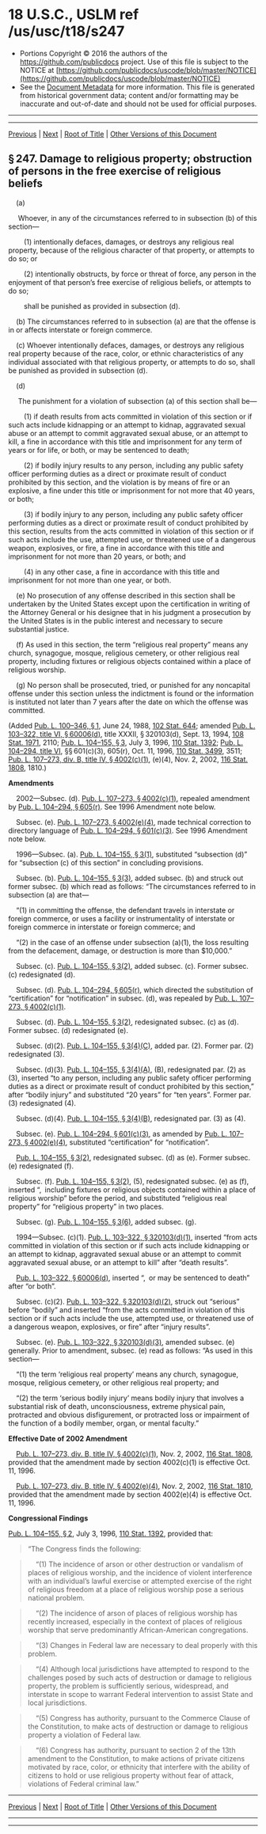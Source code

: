 ---
---

# 18 U.S.C., USLM ref /us/usc/t18/s247

* Portions Copyright © 2016 the authors of the https://github.com/publicdocs project.
  Use of this file is subject to the NOTICE at [https://github.com/publicdocs/uscode/blob/master/NOTICE](https://github.com/publicdocs/uscode/blob/master/NOTICE)
* See the [Document Metadata](././../../../../..//README.md) for more information.
  This file is generated from historical government data; content and/or formatting may be inaccurate and out-of-date and should not be used for official purposes.

----------
----------

[Previous](./../../../../..//us/usc/t18/ptI/ch13/m__us_usc_t18_s246.md) | [Next](./../../../../..//us/usc/t18/ptI/ch13/m__us_usc_t18_s248.md) | [Root of Title](./../../../../../) | [Other Versions of this Document](https://publicdocs.github.io/go/links?ns=uslm&ref=%2Fus%2Fusc%2Ft18%2Fs247)

## § 247. Damage to religious property; obstruction of persons in the free exercise of religious beliefs

    (a)

     Whoever, in any of the circumstances referred to in subsection (b) of this section—

        (1) intentionally defaces, damages, or destroys any religious real property, because of the religious character of that property, or attempts to do so; or

        (2) intentionally obstructs, by force or threat of force, any person in the enjoyment of that person’s free exercise of religious beliefs, or attempts to do so;

        shall be punished as provided in subsection (d).

    (b) The circumstances referred to in subsection (a) are that the offense is in or affects interstate or foreign commerce.

    (c) Whoever intentionally defaces, damages, or destroys any religious real property because of the race, color, or ethnic characteristics of any individual associated with that religious property, or attempts to do so, shall be punished as provided in subsection (d).

    (d)

     The punishment for a violation of subsection (a) of this section shall be—

        (1) if death results from acts committed in violation of this section or if such acts include kidnapping or an attempt to kidnap, aggravated sexual abuse or an attempt to commit aggravated sexual abuse, or an attempt to kill, a fine in accordance with this title and imprisonment for any term of years or for life, or both, or may be sentenced to death;

        (2) if bodily injury results to any person, including any public safety officer performing duties as a direct or proximate result of conduct prohibited by this section, and the violation is by means of fire or an explosive, a fine under this title or imprisonment for not more that 40 years, or both;

        (3) if bodily injury to any person, including any public safety officer performing duties as a direct or proximate result of conduct prohibited by this section, results from the acts committed in violation of this section or if such acts include the use, attempted use, or threatened use of a dangerous weapon, explosives, or fire, a fine in accordance with this title and imprisonment for not more than 20 years, or both; and

        (4) in any other case, a fine in accordance with this title and imprisonment for not more than one year, or both.

    (e) No prosecution of any offense described in this section shall be undertaken by the United States except upon the certification in writing of the Attorney General or his designee that in his judgment a prosecution by the United States is in the public interest and necessary to secure substantial justice.

    (f) As used in this section, the term “religious real property” means any church, synagogue, mosque, religious cemetery, or other religious real property, including fixtures or religious objects contained within a place of religious worship.

    (g) No person shall be prosecuted, tried, or punished for any noncapital offense under this section unless the indictment is found or the information is instituted not later than 7 years after the date on which the offense was committed.

(Added [Pub. L. 100–346, § 1][/us/pl/100/346/s1], June 24, 1988, [102 Stat. 644][/us/stat/102/644]; amended [Pub. L. 103–322, title VI, § 60006(d)][/us/pl/103/322/s60006/d], title XXXII, § 320103(d), Sept. 13, 1994, [108 Stat. 1971][/us/stat/108/1971], 2110; [Pub. L. 104–155, § 3][/us/pl/104/155/s3], July 3, 1996, [110 Stat. 1392][/us/stat/110/1392]; [Pub. L. 104–294, title VI][/us/pl/104/294], §§ 601(c)(3), 605(r), Oct. 11, 1996, [110 Stat. 3499][/us/stat/110/3499], 3511; [Pub. L. 107–273, div. B, title IV, § 4002(c)(1)][/us/pl/107/273/s4002/c/1], (e)(4), Nov. 2, 2002, [116 Stat. 1808][/us/stat/116/1808], 1810.)

 __Amendments__ 

    2002—Subsec. (d). [Pub. L. 107–273, § 4002(c)(1)][/us/pl/107/273/s4002/c/1], repealed amendment by [Pub. L. 104–294, § 605(r)][/us/pl/104/294/s605/r]. See 1996 Amendment note below.

    Subsec. (e). [Pub. L. 107–273, § 4002(e)(4)][/us/pl/107/273/s4002/e/4], made technical correction to directory language of [Pub. L. 104–294, § 601(c)(3)][/us/pl/104/294/s601/c/3]. See 1996 Amendment note below.

    1996—Subsec. (a). [Pub. L. 104–155, § 3(1)][/us/pl/104/155/s3/1], substituted “subsection (d)” for “subsection (c) of this section” in concluding provisions.

    Subsec. (b). [Pub. L. 104–155, § 3(3)][/us/pl/104/155/s3/3], added subsec. (b) and struck out former subsec. (b) which read as follows: “The circumstances referred to in subsection (a) are that—

    “(1) in committing the offense, the defendant travels in interstate or foreign commerce, or uses a facility or instrumentality of interstate or foreign commerce in interstate or foreign commerce; and

    “(2) in the case of an offense under subsection (a)(1), the loss resulting from the defacement, damage, or destruction is more than $10,000.”

    Subsec. (c). [Pub. L. 104–155, § 3(2)][/us/pl/104/155/s3/2], added subsec. (c). Former subsec. (c) redesignated (d).

    Subsec. (d). [Pub. L. 104–294, § 605(r)][/us/pl/104/294/s605/r], which directed the substitution of “certification” for “notification” in subsec. (d), was repealed by [Pub. L. 107–273, § 4002(c)(1)][/us/pl/107/273/s4002/c/1].

    Subsec. (d). [Pub. L. 104–155, § 3(2)][/us/pl/104/155/s3/2], redesignated subsec. (c) as (d). Former subsec. (d) redesignated (e).

    Subsec. (d)(2). [Pub. L. 104–155, § 3(4)(C)][/us/pl/104/155/s3/4/C], added par. (2). Former par. (2) redesignated (3).

    Subsec. (d)(3). [Pub. L. 104–155, § 3(4)(A)][/us/pl/104/155/s3/4/A], (B), redesignated par. (2) as (3), inserted “to any person, including any public safety officer performing duties as a direct or proximate result of conduct prohibited by this section,” after “bodily injury” and substituted “20 years” for “ten years”. Former par. (3) redesignated (4).

    Subsec. (d)(4). [Pub. L. 104–155, § 3(4)(B)][/us/pl/104/155/s3/4/B], redesignated par. (3) as (4).

    Subsec. (e). [Pub. L. 104–294, § 601(c)(3)][/us/pl/104/294/s601/c/3], as amended by [Pub. L. 107–273, § 4002(e)(4)][/us/pl/107/273/s4002/e/4], substituted “certification” for “notification”.

    [Pub. L. 104–155, § 3(2)][/us/pl/104/155/s3/2], redesignated subsec. (d) as (e). Former subsec. (e) redesignated (f).

    Subsec. (f). [Pub. L. 104–155, § 3(2)][/us/pl/104/155/s3/2], (5), redesignated subsec. (e) as (f), inserted “, including fixtures or religious objects contained within a place of religious worship” before the period, and substituted “religious real property” for “religious property” in two places.

    Subsec. (g). [Pub. L. 104–155, § 3(6)][/us/pl/104/155/s3/6], added subsec. (g).

    1994—Subsec. (c)(1). [Pub. L. 103–322, § 320103(d)(1)][/us/pl/103/322/s320103/d/1], inserted “from acts committed in violation of this section or if such acts include kidnapping or an attempt to kidnap, aggravated sexual abuse or an attempt to commit aggravated sexual abuse, or an attempt to kill” after “death results”.

    [Pub. L. 103–322, § 60006(d)][/us/pl/103/322/s60006/d], inserted “, or may be sentenced to death” after “or both”.

    Subsec. (c)(2). [Pub. L. 103–322, § 320103(d)(2)][/us/pl/103/322/s320103/d/2], struck out “serious” before “bodily” and inserted “from the acts committed in violation of this section or if such acts include the use, attempted use, or threatened use of a dangerous weapon, explosives, or fire” after “injury results”.

    Subsec. (e). [Pub. L. 103–322, § 320103(d)(3)][/us/pl/103/322/s320103/d/3], amended subsec. (e) generally. Prior to amendment, subsec. (e) read as follows: “As used in this section—

    “(1) the term ‘religious real property’ means any church, synagogue, mosque, religious cemetery, or other religious real property; and

    “(2) the term ‘serious bodily injury’ means bodily injury that involves a substantial risk of death, unconsciousness, extreme physical pain, protracted and obvious disfigurement, or protracted loss or impairment of the function of a bodily member, organ, or mental faculty.”

 __Effective Date of 2002 Amendment__ 

    [Pub. L. 107–273, div. B, title IV, § 4002(c)(1)][/us/pl/107/273/s4002/c/1], Nov. 2, 2002, [116 Stat. 1808][/us/stat/116/1808], provided that the amendment made by section 4002(c)(1) is effective Oct. 11, 1996.

    [Pub. L. 107–273, div. B, title IV, § 4002(e)(4)][/us/pl/107/273/s4002/e/4], Nov. 2, 2002, [116 Stat. 1810][/us/stat/116/1810], provided that the amendment made by section 4002(e)(4) is effective Oct. 11, 1996.

 __Congressional Findings__ 

[Pub. L. 104–155, § 2][/us/pl/104/155/s2], July 3, 1996, [110 Stat. 1392][/us/stat/110/1392], provided that: 

> “The Congress finds the following:

>     “(1) The incidence of arson or other destruction or vandalism of places of religious worship, and the incidence of violent interference with an individual’s lawful exercise or attempted exercise of the right of religious freedom at a place of religious worship pose a serious national problem.

>     “(2) The incidence of arson of places of religious worship has recently increased, especially in the context of places of religious worship that serve predominantly African-American congregations.

>     “(3) Changes in Federal law are necessary to deal properly with this problem.

>     “(4) Although local jurisdictions have attempted to respond to the challenges posed by such acts of destruction or damage to religious property, the problem is sufficiently serious, widespread, and interstate in scope to warrant Federal intervention to assist State and local jurisdictions.

>     “(5) Congress has authority, pursuant to the Commerce Clause of the Constitution, to make acts of destruction or damage to religious property a violation of Federal law.

>     “(6) Congress has authority, pursuant to section 2 of the 13th amendment to the Constitution, to make actions of private citizens motivated by race, color, or ethnicity that interfere with the ability of citizens to hold or use religious property without fear of attack, violations of Federal criminal law.”

----------

[Previous](./../../../../..//us/usc/t18/ptI/ch13/m__us_usc_t18_s246.md) | [Next](./../../../../..//us/usc/t18/ptI/ch13/m__us_usc_t18_s248.md) | [Root of Title](./../../../../../) | [Other Versions of this Document](https://publicdocs.github.io/go/links?ns=uslm&ref=%2Fus%2Fusc%2Ft18%2Fs247)

----------
----------

[/us/pl/100/346/s1]: https://publicdocs.github.io/go/links?ns=uslm&ref=%2Fus%2Fpl%2F100%2F346%2Fs1
[/us/stat/102/644]: https://publicdocs.github.io/go/links?ns=uslm&ref=%2Fus%2Fstat%2F102%2F644
[/us/pl/103/322/s60006/d]: https://publicdocs.github.io/go/links?ns=uslm&ref=%2Fus%2Fpl%2F103%2F322%2Fs60006%2Fd
[/us/stat/108/1971]: https://publicdocs.github.io/go/links?ns=uslm&ref=%2Fus%2Fstat%2F108%2F1971
[/us/pl/104/155/s3]: https://publicdocs.github.io/go/links?ns=uslm&ref=%2Fus%2Fpl%2F104%2F155%2Fs3
[/us/stat/110/1392]: https://publicdocs.github.io/go/links?ns=uslm&ref=%2Fus%2Fstat%2F110%2F1392
[/us/pl/104/294]: https://publicdocs.github.io/go/links?ns=uslm&ref=%2Fus%2Fpl%2F104%2F294
[/us/stat/110/3499]: https://publicdocs.github.io/go/links?ns=uslm&ref=%2Fus%2Fstat%2F110%2F3499
[/us/pl/107/273/s4002/c/1]: https://publicdocs.github.io/go/links?ns=uslm&ref=%2Fus%2Fpl%2F107%2F273%2Fs4002%2Fc%2F1
[/us/stat/116/1808]: https://publicdocs.github.io/go/links?ns=uslm&ref=%2Fus%2Fstat%2F116%2F1808
[/us/pl/107/273/s4002/c/1]: https://publicdocs.github.io/go/links?ns=uslm&ref=%2Fus%2Fpl%2F107%2F273%2Fs4002%2Fc%2F1
[/us/pl/104/294/s605/r]: https://publicdocs.github.io/go/links?ns=uslm&ref=%2Fus%2Fpl%2F104%2F294%2Fs605%2Fr
[/us/pl/107/273/s4002/e/4]: https://publicdocs.github.io/go/links?ns=uslm&ref=%2Fus%2Fpl%2F107%2F273%2Fs4002%2Fe%2F4
[/us/pl/104/294/s601/c/3]: https://publicdocs.github.io/go/links?ns=uslm&ref=%2Fus%2Fpl%2F104%2F294%2Fs601%2Fc%2F3
[/us/pl/104/155/s3/1]: https://publicdocs.github.io/go/links?ns=uslm&ref=%2Fus%2Fpl%2F104%2F155%2Fs3%2F1
[/us/pl/104/155/s3/3]: https://publicdocs.github.io/go/links?ns=uslm&ref=%2Fus%2Fpl%2F104%2F155%2Fs3%2F3
[/us/pl/104/155/s3/2]: https://publicdocs.github.io/go/links?ns=uslm&ref=%2Fus%2Fpl%2F104%2F155%2Fs3%2F2
[/us/pl/104/294/s605/r]: https://publicdocs.github.io/go/links?ns=uslm&ref=%2Fus%2Fpl%2F104%2F294%2Fs605%2Fr
[/us/pl/107/273/s4002/c/1]: https://publicdocs.github.io/go/links?ns=uslm&ref=%2Fus%2Fpl%2F107%2F273%2Fs4002%2Fc%2F1
[/us/pl/104/155/s3/2]: https://publicdocs.github.io/go/links?ns=uslm&ref=%2Fus%2Fpl%2F104%2F155%2Fs3%2F2
[/us/pl/104/155/s3/4/C]: https://publicdocs.github.io/go/links?ns=uslm&ref=%2Fus%2Fpl%2F104%2F155%2Fs3%2F4%2FC
[/us/pl/104/155/s3/4/A]: https://publicdocs.github.io/go/links?ns=uslm&ref=%2Fus%2Fpl%2F104%2F155%2Fs3%2F4%2FA
[/us/pl/104/155/s3/4/B]: https://publicdocs.github.io/go/links?ns=uslm&ref=%2Fus%2Fpl%2F104%2F155%2Fs3%2F4%2FB
[/us/pl/104/294/s601/c/3]: https://publicdocs.github.io/go/links?ns=uslm&ref=%2Fus%2Fpl%2F104%2F294%2Fs601%2Fc%2F3
[/us/pl/107/273/s4002/e/4]: https://publicdocs.github.io/go/links?ns=uslm&ref=%2Fus%2Fpl%2F107%2F273%2Fs4002%2Fe%2F4
[/us/pl/104/155/s3/2]: https://publicdocs.github.io/go/links?ns=uslm&ref=%2Fus%2Fpl%2F104%2F155%2Fs3%2F2
[/us/pl/104/155/s3/2]: https://publicdocs.github.io/go/links?ns=uslm&ref=%2Fus%2Fpl%2F104%2F155%2Fs3%2F2
[/us/pl/104/155/s3/6]: https://publicdocs.github.io/go/links?ns=uslm&ref=%2Fus%2Fpl%2F104%2F155%2Fs3%2F6
[/us/pl/103/322/s320103/d/1]: https://publicdocs.github.io/go/links?ns=uslm&ref=%2Fus%2Fpl%2F103%2F322%2Fs320103%2Fd%2F1
[/us/pl/103/322/s60006/d]: https://publicdocs.github.io/go/links?ns=uslm&ref=%2Fus%2Fpl%2F103%2F322%2Fs60006%2Fd
[/us/pl/103/322/s320103/d/2]: https://publicdocs.github.io/go/links?ns=uslm&ref=%2Fus%2Fpl%2F103%2F322%2Fs320103%2Fd%2F2
[/us/pl/103/322/s320103/d/3]: https://publicdocs.github.io/go/links?ns=uslm&ref=%2Fus%2Fpl%2F103%2F322%2Fs320103%2Fd%2F3
[/us/pl/107/273/s4002/c/1]: https://publicdocs.github.io/go/links?ns=uslm&ref=%2Fus%2Fpl%2F107%2F273%2Fs4002%2Fc%2F1
[/us/stat/116/1808]: https://publicdocs.github.io/go/links?ns=uslm&ref=%2Fus%2Fstat%2F116%2F1808
[/us/pl/107/273/s4002/e/4]: https://publicdocs.github.io/go/links?ns=uslm&ref=%2Fus%2Fpl%2F107%2F273%2Fs4002%2Fe%2F4
[/us/stat/116/1810]: https://publicdocs.github.io/go/links?ns=uslm&ref=%2Fus%2Fstat%2F116%2F1810
[/us/pl/104/155/s2]: https://publicdocs.github.io/go/links?ns=uslm&ref=%2Fus%2Fpl%2F104%2F155%2Fs2
[/us/stat/110/1392]: https://publicdocs.github.io/go/links?ns=uslm&ref=%2Fus%2Fstat%2F110%2F1392


